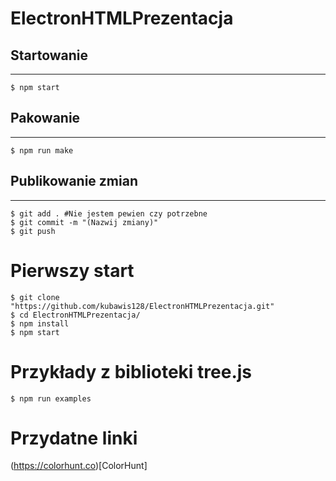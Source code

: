 # ElectronHTMLPrezentacja
## Startowanie
<hr>

```
$ npm start
```
## Pakowanie
<hr>

```
$ npm run make
```
## Publikowanie zmian
<hr>

```
$ git add . #Nie jestem pewien czy potrzebne
$ git commit -m "(Nazwij zmiany)" 
$ git push
```
# **Pierwszy start**

```
$ git clone "https://github.com/kubawis128/ElectronHTMLPrezentacja.git"
$ cd ElectronHTMLPrezentacja/
$ npm install
$ npm start
```
# Przykłady z biblioteki tree.js

```
$ npm run examples
```
# Przydatne linki
(https://colorhunt.co)[ColorHunt]